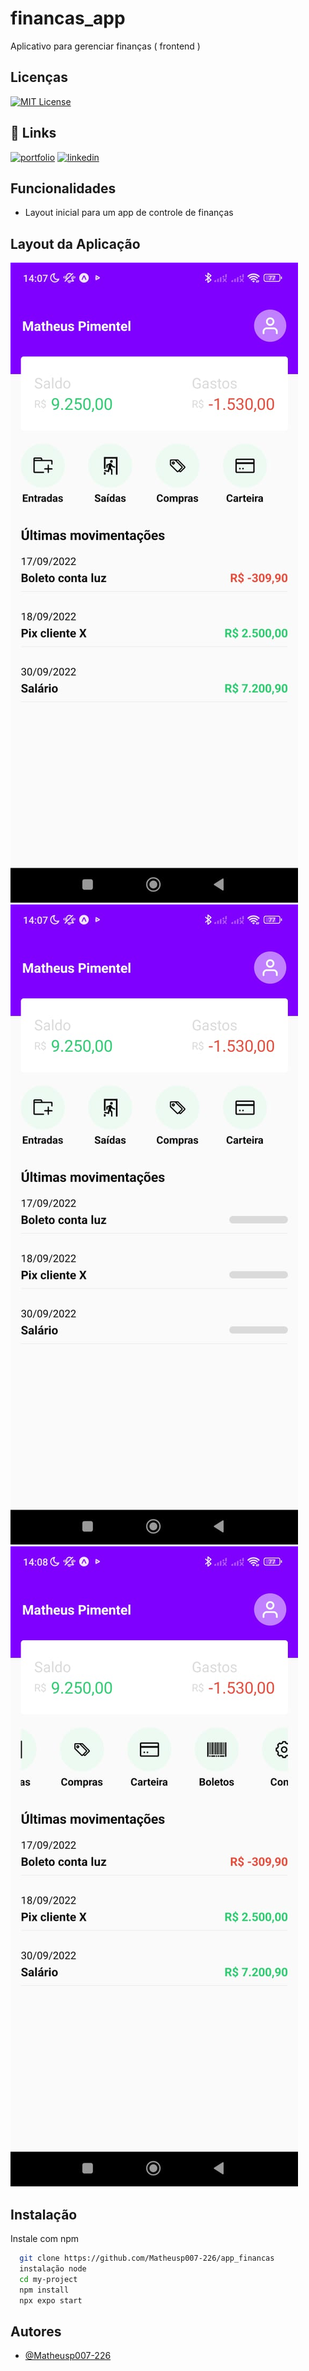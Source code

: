 
# financas_app
Aplicativo para gerenciar finanças ( frontend )


## Licenças



[![MIT License](https://img.shields.io/badge/License-MIT-green.svg)](https://choosealicense.com/licenses/mit/)



## 🔗 Links
[![portfolio](https://img.shields.io/badge/my_portfolio-000?style=for-the-badge&logo=ko-fi&logoColor=white)](https://veexi.com.br/)
[![linkedin](https://img.shields.io/badge/linkedin-0A66C2?style=for-the-badge&logo=linkedin&logoColor=white)](https://www.linkedin.com/in/matheus-pimentel-santos/)



## Funcionalidades

- Layout inicial para um app de controle de finanças



## Layout da Aplicação
![layout 1](img/img_app1.jpeg) ![layout 2](img/img_app2.jpeg) ![layout 3](img/img_app3.jpeg)
## Instalação

Instale com npm

```bash
  git clone https://github.com/Matheusp007-226/app_financas
  instalação node
  cd my-project
  npm install 
  npx expo start
```
    
## Autores

- [@Matheusp007-226](https://www.github.com/Matheusp007-226)
